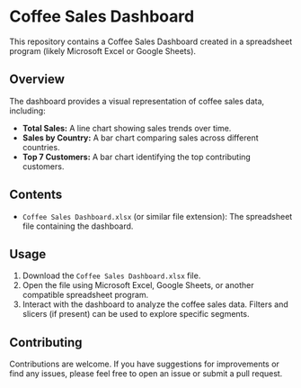 # Coffee Sales Dashboard

This repository contains a Coffee Sales Dashboard created in a spreadsheet program (likely Microsoft Excel or Google Sheets).

## Overview

The dashboard provides a visual representation of coffee sales data, including:

* **Total Sales:** A line chart showing sales trends over time.
* **Sales by Country:** A bar chart comparing sales across different countries.
* **Top 7 Customers:** A bar chart identifying the top contributing customers.

## Contents

* `Coffee Sales Dashboard.xlsx` (or similar file extension): The spreadsheet file containing the dashboard.

## Usage

1.  Download the `Coffee Sales Dashboard.xlsx` file.
2.  Open the file using Microsoft Excel, Google Sheets, or another compatible spreadsheet program.
3.  Interact with the dashboard to analyze the coffee sales data. Filters and slicers (if present) can be used to explore specific segments.

## Contributing

Contributions are welcome. If you have suggestions for improvements or find any issues, please feel free to open an issue or submit a pull request.
